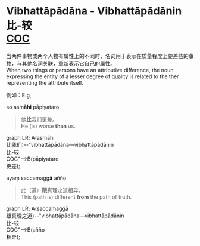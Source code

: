 # Vibhattāpādāna - Vibhattāpādānin<br>比-较<br>[COC](# "Contrastive Comparison Relation")

当两件事物或两个人物有属性上的不同时，名词用于表示在质量程度上要差些的事物，与其他名词关联，重新表示它自己的属性。
<br>When two things or persons have an attributive difference, the noun expressing the entity of a lesser degree of quality is related to the ther representing the attribute itself.

例如：E.g, 

so asm**āhi** pāpiyataro
>他**比**我们更差。
><br>He (is) worse **than** us.
<div class="mermaid">
graph LR;
A(asmāhi<br>比我们)--"vibhattāpādāna—vibhattāpādānin<br>比-较<br>COC"-->B(pāpiyataro<br>更差);
</div>

ayaṃ saccamagg**ā** añño
>此（道）**跟**真理之道相异。
><br>This (path is) different **from** the path of truth.
<div class="mermaid">
graph LR;
A(saccamaggā<br>跟真理之道)--"vibhattāpādāna—vibhattāpādānin<br>比-较<br>COC"-->B(añño<br>相异);
</div>

